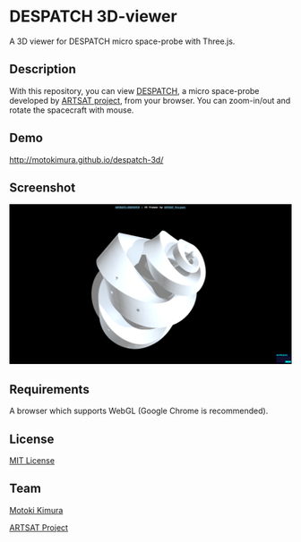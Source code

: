 DESPATCH 3D-viewer
====
A 3D viewer for DESPATCH micro space-probe with Three.js.

## Description

With this repository, you can view [DESPATCH](http://artsat.jp/en/project/despatch), a micro space-probe developed by [ARTSAT project](http://artsat.jp), from your browser. 
You can zoom-in/out and rotate the spacecraft with mouse.

## Demo

http://motokimura.github.io/despatch-3d/

## Screenshot

<img src="screen_capture.png" />

## Requirements

A browser which supports WebGL (Google Chrome is recommended).

## License

[MIT License](LICENSE.txt)

## Team

[Motoki Kimura](https://github.com/motokimura)

[ARTSAT Project](https://github.com/ARTSAT)
